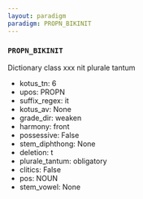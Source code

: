 ```yaml
---
layout: paradigm
paradigm: PROPN_BIKINIT
---
```

### ` PROPN_BIKINIT `

Dictionary class xxx nit plurale tantum
* kotus_tn: 6
* upos: PROPN
* suffix_regex: it
* kotus_av: None
* grade_dir: weaken
* harmony: front
* possessive: False
* stem_diphthong: None
* deletion: t
* plurale_tantum: obligatory
* clitics: False
* pos: NOUN
* stem_vowel: None
